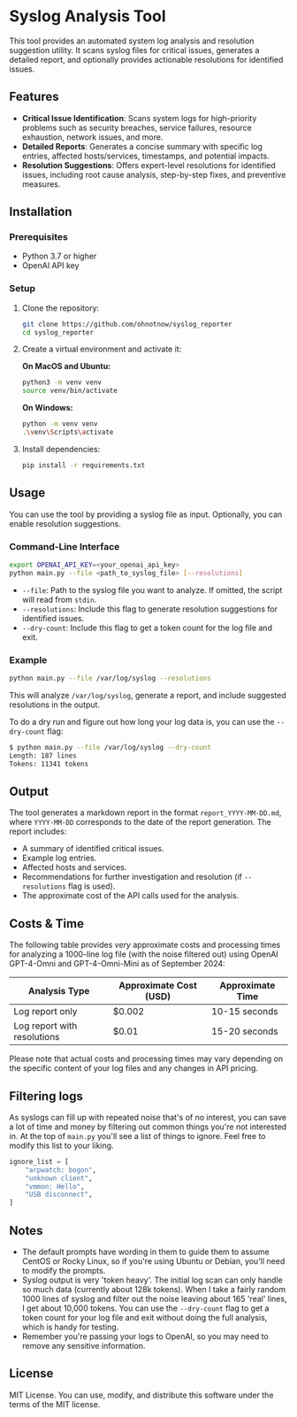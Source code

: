 # Syslog Analysis Tool

This tool provides an automated system log analysis and resolution suggestion utility. It scans syslog files for critical issues, generates a detailed report, and optionally provides actionable resolutions for identified issues.

## Features

- **Critical Issue Identification**: Scans system logs for high-priority problems such as security breaches, service failures, resource exhaustion, network issues, and more.
- **Detailed Reports**: Generates a concise summary with specific log entries, affected hosts/services, timestamps, and potential impacts.
- **Resolution Suggestions**: Offers expert-level resolutions for identified issues, including root cause analysis, step-by-step fixes, and preventive measures.

## Installation

### Prerequisites

- Python 3.7 or higher
- OpenAI API key

### Setup

1. Clone the repository:
    ```bash
    git clone https://github.com/ohnotnow/syslog_reporter
    cd syslog_reporter
    ```

2. Create a virtual environment and activate it:

    **On MacOS and Ubuntu:**
    ```bash
    python3 -m venv venv
    source venv/bin/activate
    ```

    **On Windows:**
    ```bash
    python -m venv venv
    .\venv\Scripts\activate
    ```

3. Install dependencies:
    ```bash
    pip install -r requirements.txt
    ```

## Usage

You can use the tool by providing a syslog file as input. Optionally, you can enable resolution suggestions.

### Command-Line Interface

```bash
export OPENAI_API_KEY=<your_openai_api_key>
python main.py --file <path_to_syslog_file> [--resolutions]
```

- `--file`: Path to the syslog file you want to analyze. If omitted, the script will read from `stdin`.
- `--resolutions`: Include this flag to generate resolution suggestions for identified issues.
- `--dry-count`: Include this flag to get a token count for the log file and exit.

### Example

```bash
python main.py --file /var/log/syslog --resolutions
```

This will analyze `/var/log/syslog`, generate a report, and include suggested resolutions in the output.

To do a dry run and figure out how long your log data is, you can use the `--dry-count` flag:

```bash
$ python main.py --file /var/log/syslog --dry-count
Length: 187 lines
Tokens: 11341 tokens
```

## Output

The tool generates a markdown report in the format `report_YYYY-MM-DD.md`, where `YYYY-MM-DD` corresponds to the date of the report generation. The report includes:

- A summary of identified critical issues.
- Example log entries.
- Affected hosts and services.
- Recommendations for further investigation and resolution (if `--resolutions` flag is used).
- The approximate cost of the API calls used for the analysis.

## Costs & Time

The following table provides _very_ approximate costs and processing times for analyzing a 1000-line log file (with the noise filtered out) using OpenAI GPT-4-Omni and GPT-4-Omni-Mini as of September 2024:

| Analysis Type | Approximate Cost (USD) | Approximate Time |
|---------------|------------------------|-------------------|
| Log report only | $0.002 | 10-15 seconds |
| Log report with resolutions | $0.01 | 15-20 seconds |

Please note that actual costs and processing times may vary depending on the specific content of your log files and any changes in API pricing.

## Filtering logs

As syslogs can fill up with repeated noise that's of no interest, you can save a lot of time and money by
filtering out common things you're not interested in.  At the top of `main.py` you'll see a list of things to ignore.
Feel free to modify this list to your liking.

```python
ignore_list = [
    "arpwatch: bogon",
    "unknown client",
    "vmmon: Hello",
    "USB disconnect",
]
```

## Notes

- The default prompts have wording in them to guide them to assume CentOS or Rocky Linux, so if you're using Ubuntu or Debian, you'll need to modify the prompts.
- Syslog output is very 'token heavy'.  The initial log scan can only handle so much data (currently about 128k tokens).  When I take a fairly random 1000 lines of syslog and filter out the noise leaving about 165 'real' lines, I get about 10,000 tokens.  You can use the `--dry-count` flag to get a token count for your log file and exit without doing the full analysis, which is handy for testing.
- Remember you're passing your logs to OpenAI, so you may need to remove any sensitive information.


## License

MIT License. You can use, modify, and distribute this software under the terms of the MIT license.
